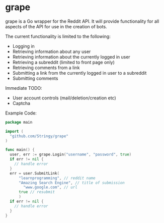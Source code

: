 grape
======

grape is a Go wrapper for the Reddit API. It will provide functionality for all aspects of the API for use in the creation of bots. 

The current functionality is limited to the following:
 - Logging in
 - Retrieving information about any user
 - Retrieving information about the currently logged in user
 - Retrieving a subreddit (limited to front page only)
 - Retrieving comments from a link
 - Submitting a link from the currently logged in user to a subreddit
 - Submitting comments

Immediate TODO:
 - User account controls (mail/deletion/creation etc)
 - Captcha

Example Code: 
```go
package main 

import (
  "github.com/Stringy/grape"
)

func main() {
  user, err := grape.Login("username", "password", true)
  if err != nil {
    // handle error
  } 
  err = user.SubmitLink(
      "learnprogramming", // reddit name
      "Amazing Search Engine", // title of submission
	    "www.google.com", // url
      true // resubmit
      )
  if err != nil {
    // handle error
  }
}
```